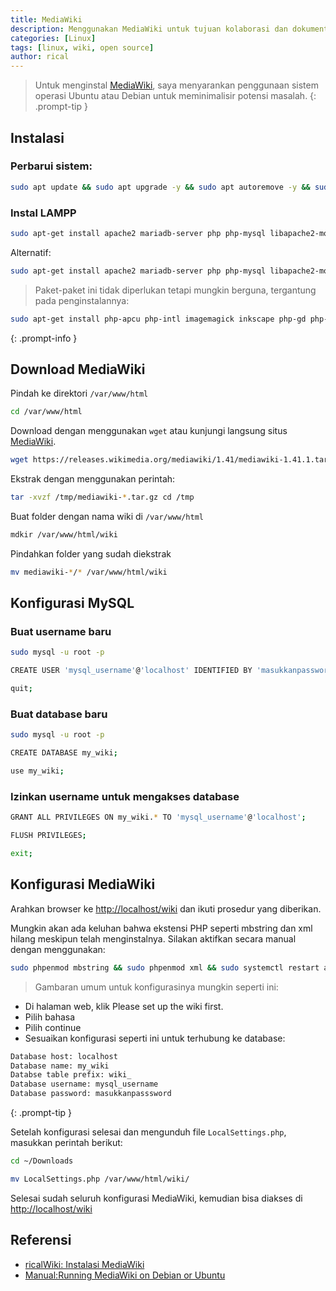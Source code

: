 ```yaml
---
title: MediaWiki
description: Menggunakan MediaWiki untuk tujuan kolaborasi dan dokumentasi proyek.
categories: [Linux]
tags: [linux, wiki, open source]
author: rical
---
```


> Untuk menginstal <a href="https://www.mediawiki.org/wiki/MediaWiki" target="_blank">MediaWiki</a>, saya menyarankan penggunaan sistem operasi Ubuntu atau Debian untuk meminimalisir potensi masalah.
{: .prompt-tip }

## Instalasi

### Perbarui sistem:

```bash
sudo apt update && sudo apt upgrade -y && sudo apt autoremove -y && sudo apt autoclean -y && sudo apt clean -y
```
### Instal LAMPP

```bash
sudo apt-get install apache2 mariadb-server php php-mysql libapache2-mod-php php-xml php-mbstring
```
Alternatif:

```bash
sudo apt-get install apache2 mariadb-server php php-mysql libapache2-mod-php php-xml php-mbstring
```
> Paket-paket ini tidak diperlukan tetapi mungkin berguna, tergantung pada penginstalannya: 
```bash
sudo apt-get install php-apcu php-intl imagemagick inkscape php-gd php-cli php-curl php-bcmath git
```
{: .prompt-info }


## Download MediaWiki
Pindah ke direktori `/var/www/html`

```bash
cd /var/www/html
```

Download dengan menggunakan `wget` atau kunjungi langsung situs [MediaWiki](https://www.mediawiki.org/wiki/Download).

```bash
wget https://releases.wikimedia.org/mediawiki/1.41/mediawiki-1.41.1.tar.gz
```

Ekstrak dengan menggunakan perintah:

```bash
tar -xvzf /tmp/mediawiki-*.tar.gz cd /tmp
```

Buat folder dengan nama wiki di `/var/www/html`

```bash
mdkir /var/www/html/wiki
```

Pindahkan folder yang sudah diekstrak

```bash
mv mediawiki-*/* /var/www/html/wiki
```

## Konfigurasi MySQL
### Buat username baru

```bash
sudo mysql -u root -p
```

```bash
CREATE USER 'mysql_username'@'localhost' IDENTIFIED BY 'masukkanpassword';
```

```bash
quit;
```

### Buat database baru

```bash
sudo mysql -u root -p
```

```bash
CREATE DATABASE my_wiki;
```

```bash
use my_wiki;
```

### Izinkan username untuk mengakses database

```bash
GRANT ALL PRIVILEGES ON my_wiki.* TO 'mysql_username'@'localhost';
```

```bash
FLUSH PRIVILEGES;
```

```bash
exit;
```

## Konfigurasi MediaWiki
Arahkan browser ke <a href="http://localhost/wiki" target="_blank">http://localhost/wiki</a> dan ikuti prosedur yang diberikan.

Mungkin akan ada keluhan bahwa ekstensi PHP seperti mbstring dan xml hilang meskipun telah menginstalnya. Silakan aktifkan secara manual dengan menggunakan: 

```bash
sudo phpenmod mbstring && sudo phpenmod xml && sudo systemctl restart apache2.service
```

> Gambaran umum untuk konfigurasinya mungkin seperti ini:
- Di halaman web, klik Please set up the wiki first.
- Pilih bahasa
- Pilih continue
- Sesuaikan konfigurasi seperti ini untuk terhubung ke database:
```bash
Database host: localhost
Database name: my_wiki
Databse table prefix: wiki_
Database username: mysql_username
Database password: masukkanpasssword
```
{: .prompt-tip }

Setelah konfigurasi selesai dan mengunduh file `LocalSettings.php`, masukkan perintah berikut: 

```bash
cd ~/Downloads
```

```bash
mv LocalSettings.php /var/www/html/wiki/
```
Selesai sudah seluruh konfigurasi MediaWiki, kemudian bisa diakses di <a href="http://localhost/wiki" target="_blank">http://localhost/wiki</a>

## Referensi
- <a href="https://risnandapascal.github.io/ricalwiki.html" target="_blank">ricalWiki: Instalasi MediaWiki</a>
- <a href="https://www.mediawiki.org/wiki/Manual:Running_MediaWiki_on_Debian_or_Ubuntu" target="_blank">Manual:Running MediaWiki on Debian or Ubuntu</a>





